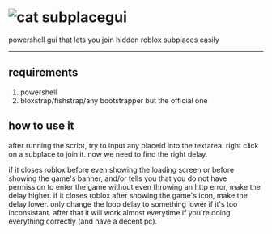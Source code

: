 # ![cat](https://wsrv.nl/?url=i.ibb.co/1zBrR7h/IMG-7318.gif&h=24&n=-1) subplacegui

powershell gui that lets you join hidden roblox subplaces easily

***

## requirements

1. powershell
2. bloxstrap/fishstrap/any bootstrapper but the official one

## how to use it

after running the script, try to input any placeid into the textarea. right click on a subplace to join it. now we need to find the right delay.

if it closes roblox before even showing the loading screen or before showing the game's banner, and/or tells you that you do not have permission to enter the game without even throwing an http error, make the delay higher.
if it closes roblox after showing the game's icon, make the delay lower. only change the loop delay to something lower if it's too inconsistant. after that it will work almost everytime if you're doing everything correctly (and have a decent pc).
